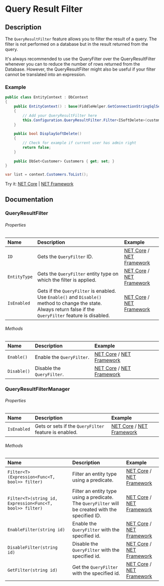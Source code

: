 # Query Result Filter

## Description

The `QueryResultFilter` feature allows you to filter the result of a query. The filter is not performed on a database but in the result returned from the query.

It's always recommended to use the QueryFilter over the QueryResultFilter whenever you can to reduce the number of rows returned from the Database. However, the QueryResultFilter might also be useful if your filter cannot be translated into an expression.

### Example

```csharp
public class EntityContext : DbContext
{
    public EntityContext() : base(FiddleHelper.GetConnectionStringSqlServer())
    {
        // Add your QueryResultFilter here
        this.Configuration.QueryResultFilter.Filter<ISoftDelete>(customer => !customer.IsDeleted || DisplaySoftDelete());
    }
    
    public bool DisplaySoftDelete()
    {
        // Check for example if current user has admin right
        return false;
    }
    
    public DbSet<Customer> Customers { get; set; }
}

var list = context.Customers.ToList();
```

Try it: [NET Core](https://dotnetfiddle.net/0h4JL1) | [NET Framework](https://dotnetfiddle.net/39wJxN)

## Documentation

### QueryResultFilter

###### Properties

| Name | Description | Example |
| :--- | :---------- | :------ |
| `ID` | Gets the `QueryFilter` ID. | [NET Core](https://dotnetfiddle.net/JBtES6) / [NET Framework](https://dotnetfiddle.net/pWIl86) |
| `EntityType` | Gets the `QueryFilter` entity type on which the filter is applied. | [NET Core](https://dotnetfiddle.net/H4Exdo) / [NET Framework](https://dotnetfiddle.net/Scty5l) |
| `IsEnabled` | Gets if the `QueryFilter` is enabled. Use `Enable()` and `Disable()` method to change the state. Always return false if the `QueryFilter` feature is disabled. | [NET Core](https://dotnetfiddle.net/WH66vP) / [NET Framework](https://dotnetfiddle.net/rZzXUv) |

###### Methods

| Name | Description | Example |
| :--- | :---------- | :------ |
| `Enable()` | Enable the `QueryFilter`. | [NET Core](https://dotnetfiddle.net/gEVSU7) / [NET Framework](https://dotnetfiddle.net/R4nKJc) |
| `Disable()` | Disable the `QueryFilter`. | [NET Core](https://dotnetfiddle.net/vsnVxs) / [NET Framework](https://dotnetfiddle.net/27CbSm) |

### QueryResultFilterManager

###### Properties

| Name | Description | Example |
| :--- | :---------- | :------ |
| `IsEnabled` | Gets or sets if the `QueryFilter` feature is enabled. | [NET Core](https://dotnetfiddle.net/Uk0XVb) / [NET Framework](https://dotnetfiddle.net/47jkME) |

###### Methods

| Name | Description | Example |
| :--- | :---------- | :------ |
| `Filter<T>(Expression<Func<T, bool>> filter)` | Filter an entity type using a predicate. | [NET Core](https://dotnetfiddle.net/7VdErj)  / [NET Framework](https://dotnetfiddle.net/zcIngq)|
| `Filter<T>(string id, Expression<Func<T, bool>> filter)` | Filter an entity type using a predicate. The `QueryFilter` will be created with the specified ID. | [NET Core](https://dotnetfiddle.net/6zeiIN) / [NET Framework](https://dotnetfiddle.net/g2Hj0r) |
| `EnableFilter(string id)` | Enable the `QueryFilter` with the specified id.  | [NET Core](https://dotnetfiddle.net/OVQLaN) / [NET Framework](https://dotnetfiddle.net/WSTNTV) |
| `DisableFilter(string id)` | Disable the `QueryFilter` with the specified id. | [NET Core](https://dotnetfiddle.net/ieKaYT) / [NET Framework](https://dotnetfiddle.net/9B3fnF)  |
| `GetFilter(string id)` | Get the `QueryFilter` with the specified id. | [NET Core](https://dotnetfiddle.net/5P0bTw) / [NET Framework](https://dotnetfiddle.net/feGJtz) |
